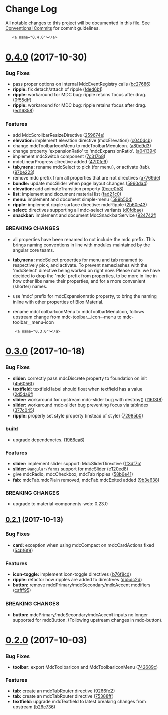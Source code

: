 # Change Log

All notable changes to this project will be documented in this file.
See [Conventional Commits](https://conventionalcommits.org) for commit guidelines.

       <a name="0.4.0"></a>
# [0.4.0](http://src-zone/material/compare/v0.3.0...v0.4.0) (2017-10-30)


### Bug Fixes

* pass proper options on internal MdcEventRegistry calls ([bc27686](http://src-zone/material/commits/bc27686))
* **ripple:** fix detach/attach of ripple ([fded6b1](http://src-zone/material/commits/fded6b1))
* **ripple:** workaround for MDC bug: ripple retains focus after drag. ([0f55dff](http://src-zone/material/commits/0f55dff))
* **ripple:** workaround for MDC bug: ripple retains focus after drag. ([ed16358](http://src-zone/material/commits/ed16358))


### Features

* add MdcScrollbarResizeDirective ([259674e](http://src-zone/material/commits/259674e))
* **elevation:** implement elevation directive (mdcElevation) ([c040dcb](http://src-zone/material/commits/c040dcb))
* change mdcToolbarIconMenu to mdcToolbarMenuIcon. ([a80e9d3](http://src-zone/material/commits/a80e9d3))
* change property 'expansionRatio' to 'mdcExpansionRatio'. ([a041394](http://src-zone/material/commits/a041394))
* implement mdcSwitch component ([7c317b8](http://src-zone/material/commits/7c317b8))
* mdcLinearProgress directive added ([47f0fe9](http://src-zone/material/commits/47f0fe9))
* **tab,menu:** rename mdcSelect to pick (for menu), or activate (tab). ([97be223](http://src-zone/material/commits/97be223))
* remove mdc prefix from all properties that are not directives ([a7769de](http://src-zone/material/commits/a7769de))
* **bundle:** update mdcSlider when page layout changes ([5960da4](http://src-zone/material/commits/5960da4))
* **elevation:** add animateTransition property ([0cce0b8](http://src-zone/material/commits/0cce0b8))
* **list:** implement and document material list ([fad21c0](http://src-zone/material/commits/fad21c0))
* **menu:** implement and document simple-menu ([589b50d](http://src-zone/material/commits/589b50d))
* **ripple:** implement ripple surface directive: mdcRipple ([2b60e43](http://src-zone/material/commits/2b60e43))
* **select:** directives supporting all mdc-select variants ([d0fdbae](http://src-zone/material/commits/d0fdbae))
* **snackbar:** implement and document MdcSnackbarService ([924742f](http://src-zone/material/commits/924742f))


### BREAKING CHANGES

* all properties have been renamed to not include the
 mdc prefix. This brings naming conventions in line with modules
 maintained by the angular core teams.
* **tab,menu:** mdcSelect properties for menu and tab renamed to
 respectively pick, and activate. To prevent nameclashes with the
 'mdcSelect' directive being worked on right now.
 Please note: we have decided to drop the 'mdc' prefix from
 properties, to be more in line in how other libs name their
 properties, and for a more convenient (shorter) names.
* use 'mdc' prefix for mdcExpansionratio property,
to bring the naming inline with other properties of Blox Material.
* rename mdcToolbarIconMenu to mdcToolbarMenuIcon,
 follows upstream change from mdc-toolbar__icon--menu to
 mdc-toolbar__menu-icon




       <a name="0.3.0"></a>
# [0.3.0](https://bitbucket.org/src-zone/material/compare/v0.2.1...v0.3.0) (2017-10-18)


### Bug Fixes

* **slider:** correctly pass mdcDiscrete property to foundation on init ([4b6056f](https://bitbucket.org/src-zone/material/commits/4b6056f))
* **textfield:** textfield label should float when textfield has a value ([2d5da6f](https://bitbucket.org/src-zone/material/commits/2d5da6f))
* **slider:** workaround for upstream mdc-slider bug with destroy() ([f16f3f8](https://bitbucket.org/src-zone/material/commits/f16f3f8))
* **slider:** workaround mdc-slider bug preventing focus via tabIndex ([377c045](https://bitbucket.org/src-zone/material/commits/377c045))
* **ripple:** properly set style property (instead of style) ([72985b0](https://bitbucket.org/src-zone/material/commits/72985b0))


### build

* upgrade dependencies. ([1966ca6](https://bitbucket.org/src-zone/material/commits/1966ca6))


### Features

* **slider:** implement slider support: MdcSliderDirective ([1f3df7b](https://bitbucket.org/src-zone/material/commits/1f3df7b))
* **slider:** `@angular/forms` support for mdcSlider ([e120ed8](https://bitbucket.org/src-zone/material/commits/e120ed8))
* give mdcRadio, mdcCheckbox, mdcTab ripples ([58b6e41](https://bitbucket.org/src-zone/material/commits/58b6e41))
* **fab:** mdcFab.mdcPlain removed, mdcFab.mdcExited added ([9b3e638](https://bitbucket.org/src-zone/material/commits/9b3e638))


### BREAKING CHANGES

* upgrade to material-components-web: 0.23.0




 <a name="0.2.1"></a>
## [0.2.1](https://bitbucket.org/src-zone/material/compare/v0.2.0...v0.2.1) (2017-10-13)


### Bug Fixes

* **card:** exception when using mdcCompact on mdcCardActions fixed ([54bf6f9](https://bitbucket.org/src-zone/material/commits/54bf6f9))


### Features

* **icon-toggle:** implement icon-toggle directives ([b76f8cd](https://bitbucket.org/src-zone/material/commits/b76f8cd))
* **ripple:** refactor how ripples are added to directives ([db5dc2d](https://bitbucket.org/src-zone/material/commits/db5dc2d))
* **button:** remove mdcPrimary/mdcSecondary/mdcAccent modifiers ([cafff95](https://bitbucket.org/src-zone/material/commits/cafff95))


### BREAKING CHANGES

* **button:** mdcPrimary/mdcSecondary/mdcAccent inputs no longer
supported for mdcButton. (Following upstream changes in mdc-button).




<a name="0.2.0"></a>
# [0.2.0](https://bitbucket.org/src-zone/material/compare/v0.1.4...v0.2.0) (2017-10-03)


### Bug Fixes

* **toolbar:** export MdcToolbarIcon and MdcToolbarIconMenu ([742689c](https://bitbucket.org/src-zone/material/commits/742689c))


### Features

* **tab:** create an mdcTabRouter directive ([9266fe2](https://bitbucket.org/src-zone/material/commits/9266fe2))
* **tab:** create an mdcTabRouter directive ([75388ff](https://bitbucket.org/src-zone/material/commits/75388ff))
* **textfield:** upgrade mdcTextfield to latest breaking changes from upstream ([b26e736](https://bitbucket.org/src-zone/material/commits/b26e736))

